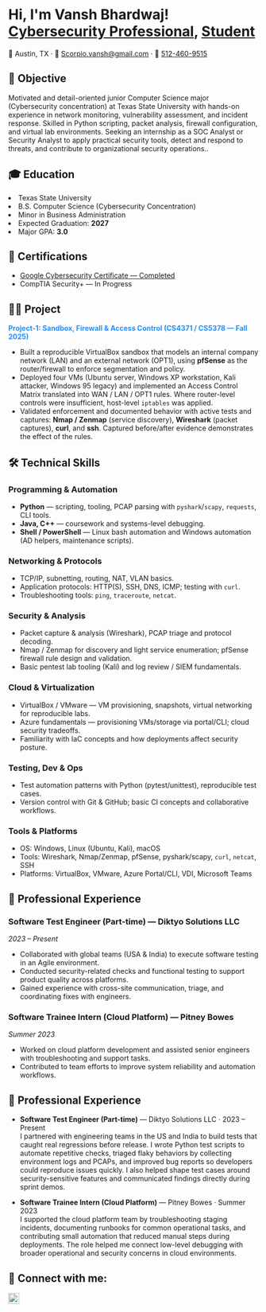 <h1>Hi, I'm Vansh Bhardwaj! <br/>
  <a href="https://www.linkedin.com/in/vansh-bhardwaj-064469308">Cybersecurity Professional</a>,
  <a href="mailto:Scorpio.vansh@gmail.com">Student</a>
</h1>

<p>📍 Austin, TX · 📧 <a href="mailto:Scorpio.vansh@gmail.com">Scorpio.vansh@gmail.com</a> · 📱 <a href="tel:+15124609515">512-460-9515</a></p>

<h2>🎯 Objective</h2>
<p>Motivated and detail-oriented junior Computer Science major (Cybersecurity concentration) at Texas State University with hands-on experience in network monitoring, vulnerability assessment, and incident response. Skilled in Python scripting, packet analysis, firewall configuration, and virtual lab environments. Seeking an internship as a SOC Analyst or Security Analyst to apply practical security tools, detect and respond to threats, and contribute to organizational security operations..</p>

<h2>🎓 Education</h2>
  <li>Texas State University</li>
  <li>B.S. Computer Science (Cybersecurity Concentration)</li>
  <li>Minor in Business Administration</li>
  <li>Expected Graduation: <b>2027</b></li>
  <li>Major GPA: <b>3.0</b></li>

<h2>📜 Certifications</h2>
<ul>
  <li>
    <a href="https://coursera.org/share/9e2a452eda8582130d297ea13fef837b" target="_blank">
      Google Cybersecurity Certificate — Completed
    </a>
  </li>
  <li>CompTIA Security+ — In Progress</li>
</ul>

<h2>👨‍💻 Project</h2>

<a href="https://github.com/VanshBhardwaj1945/Project-1-Sandbox-Firewall-Access-Control-CS4371-CS5378/blob/main/README.md"
   target="_blank" rel="noopener noreferrer" style="text-decoration:none;">
  <strong style="color:#1e90ff;">Project-1: Sandbox, Firewall &amp; Access Control (CS4371 / CS5378 — Fall 2025)</strong>
</a>

<ul>
  <li>
    Built a reproducible VirtualBox sandbox that models an internal company network (LAN) and an external network (OPT1), using <strong>pfSense</strong> as the router/firewall to enforce segmentation and policy.
  </li>
  <li>
    Deployed four VMs (Ubuntu server, Windows XP workstation, Kali attacker, Windows 95 legacy) and implemented an Access Control Matrix translated into WAN / LAN / OPT1 rules. Where router-level controls were insufficient, host-level <code>iptables</code> was applied.
  </li>
  <li>
    Validated enforcement and documented behavior with active tests and captures: <strong>Nmap / Zenmap</strong> (service discovery), <strong>Wireshark</strong> (packet captures), <strong>curl</strong>, and <strong>ssh</strong>. Captured before/after evidence demonstrates the effect of the rules.
  </li>
</ul>

<section>
  <h2>🛠️ Technical Skills</h2>

  <h3>Programming & Automation</h3>
  <ul>
    <li><strong>Python</strong> — scripting, tooling, PCAP parsing with <code>pyshark</code>/<code>scapy</code>, <code>requests</code>, CLI tools.</li>
    <li><strong>Java, C++</strong> — coursework and systems-level debugging.</li>
    <li><strong>Shell / PowerShell</strong> — Linux bash automation and Windows automation (AD helpers, maintenance scripts).</li>
  </ul>

  <h3>Networking & Protocols</h3>
  <ul>
    <li>TCP/IP, subnetting, routing, NAT, VLAN basics.</li>
    <li>Application protocols: HTTP(S), SSH, DNS, ICMP; testing with <code>curl</code>.</li>
    <li>Troubleshooting tools: <code>ping</code>, <code>traceroute</code>, <code>netcat</code>.</li>
  </ul>

  <h3>Security & Analysis</h3>
  <ul>
    <li>Packet capture & analysis (Wireshark), PCAP triage and protocol decoding.</li>
    <li>Nmap / Zenmap for discovery and light service enumeration; pfSense firewall rule design and validation.</li>
    <li>Basic pentest lab tooling (Kali) and log review / SIEM fundamentals.</li>
  </ul>

  <h3>Cloud & Virtualization</h3>
  <ul>
    <li>VirtualBox / VMware — VM provisioning, snapshots, virtual networking for reproducible labs.</li>
    <li>Azure fundamentals — provisioning VMs/storage via portal/CLI; cloud security tradeoffs.</li>
    <li>Familiarity with IaC concepts and how deployments affect security posture.</li>
  </ul>

  <h3>Testing, Dev & Ops</h3>
  <ul>
    <li>Test automation patterns with Python (pytest/unittest), reproducible test cases.</li>
    <li>Version control with Git &amp; GitHub; basic CI concepts and collaborative workflows.</li>
  </ul>

  <h3>Tools & Platforms</h3>
  <ul>
    <li>OS: Windows, Linux (Ubuntu, Kali), macOS</li>
    <li>Tools: Wireshark, Nmap/Zenmap, pfSense, pyshark/scapy, <code>curl</code>, <code>netcat</code>, SSH</li>
    <li>Platforms: VirtualBox, VMware, Azure Portal/CLI, VDI, Microsoft Teams</li>
  </ul>
</section>

<!-- Professional Experience -->
<section>
  <h2>💼 Professional Experience</h2>

  <h3>Software Test Engineer (Part-time) — Diktyo Solutions LLC</h3>
  <p><em>2023 – Present</em></p>
  <ul>
    <li>Collaborated with global teams (USA &amp; India) to execute software testing in an Agile environment.</li>
    <li>Conducted security-related checks and functional testing to support product quality across platforms.</li>
    <li>Gained experience with cross-site communication, triage, and coordinating fixes with engineers.</li>
  </ul>

  <h3>Software Trainee Intern (Cloud Platform) — Pitney Bowes</h3>
  <p><em>Summer 2023</em></p>
  <ul>
    <li>Worked on cloud platform development and assisted senior engineers with troubleshooting and support tasks.</li>
    <li>Contributed to team efforts to improve system reliability and automation workflows.</li>
  </ul>
</section>

<h2>💼 Professional Experience</h2>

- <b>Software Test Engineer (Part-time)</b> — Diktyo Solutions LLC · 2023 – Present<br/>
  I partnered with engineering teams in the US and India to build tests that caught real regressions before release. I wrote Python test scripts to automate repetitive checks, triaged flaky behaviors by collecting environment logs and PCAPs, and improved bug reports so developers could reproduce issues quickly. I also helped shape test cases around security-sensitive features and communicated findings directly during sprint demos.

- <b>Software Trainee Intern (Cloud Platform)</b> — Pitney Bowes · Summer 2023<br/>
  I supported the cloud platform team by troubleshooting staging incidents, documenting runbooks for common operational tasks, and contributing small automation that reduced manual steps during deployments. The role helped me connect low-level debugging with broader operational and security concerns in cloud environments.

<h2> 🤳 Connect with me:</h2>

[<img align="left" alt="Vansh | LinkedIn" width="22px" src="https://cdn.jsdelivr.net/npm/simple-icons@v3/icons/linkedin.svg" />][linkedin]

<br clear="both"/>

[linkedin]: https://www.linkedin.com/in/vansh-bhardwaj-064469308
[email]: mailto:Scorpio.vansh@gmail.com
